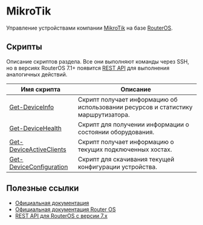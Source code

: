 # MikroTik

Управление устройствами компании [MikroTik](https://mikrotik.com/products) на базе [RouterOS](https://mikrotik.com/download).

## Скрипты

Описание скриптов раздела. Все они выполняют команды через SSH, но в версиях RouterOS 7.1+ появится [REST API](https://help.mikrotik.com/docs/display/ROS/REST+API) для выполнения аналогичных действий.

| Имя скрипта | Описание |
| ----------- | -------- |
| [Get-DeviceInfo](Get-DeviceInfo.ps1) | Скрипт получает информацию об использовании ресурсов и статистику маршрутизатора. |
| [Get-DeviceHealth](Get-DeviceHealth.ps1) | Скрипт для получении информации о состоянии оборудования. |
| [Get-DeviceActiveClients](Get-DeviceActiveClients.ps1) | Скрипт получает информацию о текущих подключенных хостах. |
| [Get-DeviceConfiguration](Get-DeviceConfiguration.ps1) | Скрипт для скачивания текущей конфигурации устройства. |

## Полезные ссылки

* [Официальная документация](https://wiki.mikrotik.com/wiki/Main_Page)
* [Официальная документация Router OS](https://help.mikrotik.com/docs/display/ROS/RouterOS)
* [REST API для RouterOS с версии 7.x](https://help.mikrotik.com/docs/display/ROS/REST+API)
